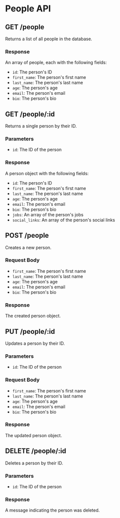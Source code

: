 # People API

## GET /people

Returns a list of all people in the database.

### Response

An array of people, each with the following fields:

- `id`: The person's ID
- `first_name`: The person's first name
- `last_name`: The person's last name
- `age`: The person's age
- `email`: The person's email
- `bio`: The person's bio

## GET /people/:id

Returns a single person by their ID.

### Parameters

- `id`: The ID of the person

### Response

A person object with the following fields:

- `id`: The person's ID
- `first_name`: The person's first name
- `last_name`: The person's last name
- `age`: The person's age
- `email`: The person's email
- `bio`: The person's bio
- `jobs`: An array of the person's jobs
- `social_links`: An array of the person's social links

## POST /people

Creates a new person.

### Request Body

- `first_name`: The person's first name
- `last_name`: The person's last name
- `age`: The person's age
- `email`: The person's email
- `bio`: The person's bio

### Response

The created person object.

## PUT /people/:id

Updates a person by their ID.

### Parameters

- `id`: The ID of the person

### Request Body

- `first_name`: The person's first name
- `last_name`: The person's last name
- `age`: The person's age
- `email`: The person's email
- `bio`: The person's bio

### Response

The updated person object.

## DELETE /people/:id

Deletes a person by their ID.

### Parameters

- `id`: The ID of the person

### Response

A message indicating the person was deleted.